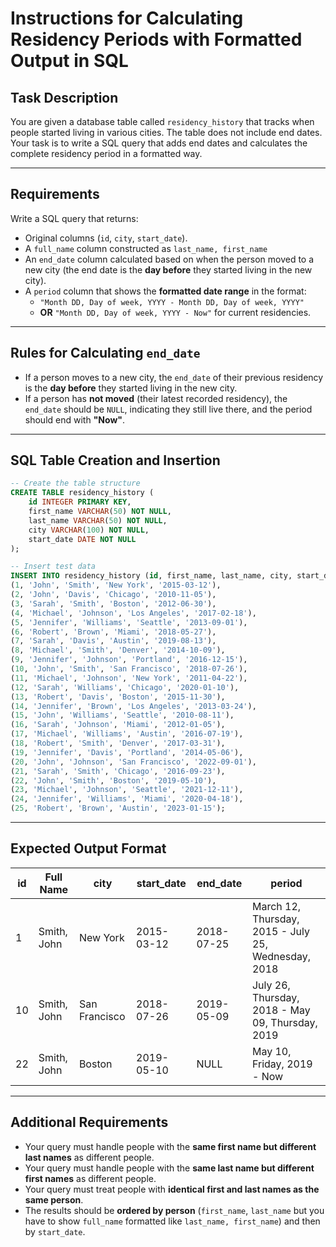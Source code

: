 # **Instructions for Calculating Residency Periods with Formatted Output in SQL**

## **Task Description**  
You are given a database table called `residency_history` that tracks when people started living in various cities. The table does not include end dates. Your task is to write a SQL query that adds end dates and calculates the complete residency period in a formatted way.

---

## **Requirements**  
Write a SQL query that returns:  
- Original columns (`id`, `city`, `start_date`).
- A `full_name` column constructed as `last_name, first_name`
- An `end_date` column calculated based on when the person moved to a new city (the end date is the **day before** they started living in the new city).  
- A `period` column that shows the **formatted date range** in the format:  
  - `"Month DD, Day of week, YYYY - Month DD, Day of week, YYYY"`  
  - **OR** `"Month DD, Day of week, YYYY - Now"` for current residencies.  

---

## **Rules for Calculating `end_date`**  
- If a person moves to a new city, the `end_date` of their previous residency is the **day before** they started living in the new city.  
- If a person has **not moved** (their latest recorded residency), the `end_date` should be `NULL`, indicating they still live there, and the period should end with **"Now"**.  

---

## **SQL Table Creation and Insertion**  

```sql
-- Create the table structure
CREATE TABLE residency_history (
    id INTEGER PRIMARY KEY,
    first_name VARCHAR(50) NOT NULL,
    last_name VARCHAR(50) NOT NULL,
    city VARCHAR(100) NOT NULL,
    start_date DATE NOT NULL
);

-- Insert test data
INSERT INTO residency_history (id, first_name, last_name, city, start_date) VALUES
(1, 'John', 'Smith', 'New York', '2015-03-12'),
(2, 'John', 'Davis', 'Chicago', '2010-11-05'),
(3, 'Sarah', 'Smith', 'Boston', '2012-06-30'),
(4, 'Michael', 'Johnson', 'Los Angeles', '2017-02-18'),
(5, 'Jennifer', 'Williams', 'Seattle', '2013-09-01'),
(6, 'Robert', 'Brown', 'Miami', '2018-05-27'),
(7, 'Sarah', 'Davis', 'Austin', '2019-08-13'),
(8, 'Michael', 'Smith', 'Denver', '2014-10-09'),
(9, 'Jennifer', 'Johnson', 'Portland', '2016-12-15'),
(10, 'John', 'Smith', 'San Francisco', '2018-07-26'),
(11, 'Michael', 'Johnson', 'New York', '2011-04-22'),
(12, 'Sarah', 'Williams', 'Chicago', '2020-01-10'),
(13, 'Robert', 'Davis', 'Boston', '2015-11-30'),
(14, 'Jennifer', 'Brown', 'Los Angeles', '2013-03-24'),
(15, 'John', 'Williams', 'Seattle', '2010-08-11'),
(16, 'Sarah', 'Johnson', 'Miami', '2012-01-05'),
(17, 'Michael', 'Williams', 'Austin', '2016-07-19'),
(18, 'Robert', 'Smith', 'Denver', '2017-03-31'),
(19, 'Jennifer', 'Davis', 'Portland', '2014-05-06'),
(20, 'John', 'Johnson', 'San Francisco', '2022-09-01'),
(21, 'Sarah', 'Smith', 'Chicago', '2016-09-23'),
(22, 'John', 'Smith', 'Boston', '2019-05-10'),
(23, 'Michael', 'Johnson', 'Seattle', '2021-12-11'),
(24, 'Jennifer', 'Williams', 'Miami', '2020-04-18'),
(25, 'Robert', 'Brown', 'Austin', '2023-01-15');
```

---

## **Expected Output Format**  

| id | Full Name   | city         | start_date  | end_date    | period |
|----|----------------------|-------------|-------------|-------------|---------------------------------------|
| 1  | Smith, John | New York     | 2015-03-12  | 2018-07-25  | March 12, Thursday, 2015 - July 25, Wednesday, 2018 |
| 10 | Smith, John | San Francisco| 2018-07-26  | 2019-05-09  | July 26, Thursday, 2018 - May 09, Thursday, 2019 |
| 22 | Smith, John | Boston       | 2019-05-10  | NULL        | May 10, Friday, 2019 - Now |

---

## **Additional Requirements**  
- Your query must handle people with the **same first name but different last names** as different people.  
- Your query must handle people with the **same last name but different first names** as different people.  
- Your query must treat people with **identical first and last names as the same person**.  
- The results should be **ordered by person** (`first_name`, `last_name` but you have to show `full_name` formatted like `last_name, first_name`) and then by `start_date`.  
